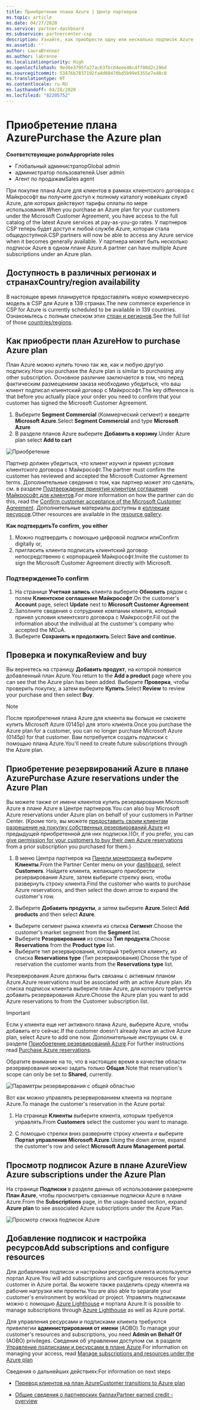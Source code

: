 ```yaml
---
title: Приобретение плана Azure | Центр партнеров
ms.topic: article
ms.date: 04/27/2020
ms.service: partner-dashboard
ms.subservice: partnercenter-csp
description: Узнайте, как приобрести одну или несколько подписок Azure и резервирований Azure в рамках плана Azure, настроить ресурсы, а также как просматривать и добавлять подписки.
ms.assetid: ''
author: LauraBrenner
ms.author: labrenne
ms.localizationpriority: High
ms.openlocfilehash: 9ed6e3795fa27ac63fbcd4eee46c4ff00d2c296d
ms.sourcegitcommit: 53476b7837192fa4d60470bd5b99e5355e7e48c0
ms.translationtype: HT
ms.contentlocale: ru-RU
ms.lasthandoff: 04/28/2020
ms.locfileid: "82205752"
---
```

# <a name="purchase-the-azure-plan"></a><span data-ttu-id="8a1d5-103">Приобретение плана Azure</span><span class="sxs-lookup"><span data-stu-id="8a1d5-103">Purchase the Azure plan</span></span>

<span data-ttu-id="8a1d5-104">**Соответствующие роли**</span><span class="sxs-lookup"><span data-stu-id="8a1d5-104">**Appropriate roles**</span></span>
-    <span data-ttu-id="8a1d5-105">Глобальный администратор</span><span class="sxs-lookup"><span data-stu-id="8a1d5-105">Global admin</span></span>
-    <span data-ttu-id="8a1d5-106">администратор пользователей.</span><span class="sxs-lookup"><span data-stu-id="8a1d5-106">User admin</span></span>
-    <span data-ttu-id="8a1d5-107">Агент по продажам</span><span class="sxs-lookup"><span data-stu-id="8a1d5-107">Sales agent</span></span>

<span data-ttu-id="8a1d5-108">При покупке плана Azure для клиентов в рамках клиентского договора с Майкрософт вы получите доступ к полному каталогу новейших служб Azure, для которых действуют тарифы оплаты по мере использования.</span><span class="sxs-lookup"><span data-stu-id="8a1d5-108">When you purchase an Azure plan for your customers under the Microsoft Customer Agreement, you have access to the full catalog of the latest Azure services at pay-as-you-go rates.</span></span> <span data-ttu-id="8a1d5-109">У партнеров CSP теперь будет доступ к любой службе Azure, которая стала общедоступной.</span><span class="sxs-lookup"><span data-stu-id="8a1d5-109">CSP partners will now be able to access any Azure service when it becomes generally available.</span></span> <span data-ttu-id="8a1d5-110">У партнера может быть несколько подписок Azure в одном плане Azure.</span><span class="sxs-lookup"><span data-stu-id="8a1d5-110">A partner can have multiple Azure subscriptions under an Azure plan.</span></span> 

## <a name="countryregion-availability"></a><span data-ttu-id="8a1d5-111">Доступность в различных регионах и странах</span><span class="sxs-lookup"><span data-stu-id="8a1d5-111">Country/region availability</span></span>
<span data-ttu-id="8a1d5-112">В настоящее время планируется предоставлять новую коммерческую модель в CSP для Azure в 139 странах.</span><span class="sxs-lookup"><span data-stu-id="8a1d5-112">The new commerce experience in CSP for Azure is currently scheduled to be available in 139 countries.</span></span> <span data-ttu-id="8a1d5-113">Ознакомьтесь с полным списком этих [стран и регионов](https://query.prod.cms.rt.microsoft.com/cms/api/am/binary/RE3QN0x).</span><span class="sxs-lookup"><span data-stu-id="8a1d5-113">See the full list of those [countries/regions](https://query.prod.cms.rt.microsoft.com/cms/api/am/binary/RE3QN0x).</span></span> 

## <a name="how-to-purchase-azure-plan"></a><span data-ttu-id="8a1d5-114">Как приобрести план Azure</span><span class="sxs-lookup"><span data-stu-id="8a1d5-114">How to purchase Azure plan</span></span>

<span data-ttu-id="8a1d5-115">План Azure можно купить точно так же, как и любую другую подписку.</span><span class="sxs-lookup"><span data-stu-id="8a1d5-115">How you purchase the Azure plan is similar to purchasing any other subscription.</span></span> <span data-ttu-id="8a1d5-116">Основное различие заключается в том, что перед фактическим размещением заказа необходимо убедиться, что ваш клиент подписал клиентский договор с Майкрософт.</span><span class="sxs-lookup"><span data-stu-id="8a1d5-116">The key difference is that before you actually place your order you need to confirm that your customer has signed the Microsoft Customer Agreement.</span></span>

1. <span data-ttu-id="8a1d5-117">Выберите **Segment Commercial** (Коммерческий сегмент) и введите **Microsoft Azure**.</span><span class="sxs-lookup"><span data-stu-id="8a1d5-117">Select **Segment Commercial** and type **Microsoft Azure**</span></span> 
2. <span data-ttu-id="8a1d5-118">В разделе планов Azure выберите **Добавить в корзину**.</span><span class="sxs-lookup"><span data-stu-id="8a1d5-118">Under Azure plan select **Add to cart**</span></span>

![Приобретение](images/azure/Azurepurchase1.png)

<span data-ttu-id="8a1d5-120">Партнер должен убедиться, что клиент изучил и принял условия клиентского договора с Майкрософт.</span><span class="sxs-lookup"><span data-stu-id="8a1d5-120">The partner must confirm the customer has reviewed and accepted the Microsoft Customer Agreement terms.</span></span> <span data-ttu-id="8a1d5-121">Дополнительные сведения о том, как партнер может это сделать, см. в разделе [Подтверждение принятия клиентом соглашения Майкрософт для клиентов](https://docs.microsoft.com/partner-center/confirm-customer-agreement).</span><span class="sxs-lookup"><span data-stu-id="8a1d5-121">For more information on how the partner can do this, read the [Confirm customer acceptance of the Microsoft Customer Agreement](https://docs.microsoft.com/partner-center/confirm-customer-agreement).</span></span> <span data-ttu-id="8a1d5-122">Дополнительные материалы доступны в [коллекции ресурсов](https://partner.microsoft.com/resources/collection/Microsoft-Customer-Agreement-in-the-CSP-program#/).</span><span class="sxs-lookup"><span data-stu-id="8a1d5-122">Other resources are available in the [resource gallery](https://partner.microsoft.com/resources/collection/Microsoft-Customer-Agreement-in-the-CSP-program#/).</span></span>

<span data-ttu-id="8a1d5-123">**Как подтвердить**</span><span class="sxs-lookup"><span data-stu-id="8a1d5-123">**To confirm, you either**</span></span>
1. <span data-ttu-id="8a1d5-124">Можно подтвердить с помощью цифровой подписи или</span><span class="sxs-lookup"><span data-stu-id="8a1d5-124">Confirm digitally or,</span></span>
2. <span data-ttu-id="8a1d5-125">пригласить клиента подписать клиентский договор непосредственно с корпорацией Майкрософт.</span><span class="sxs-lookup"><span data-stu-id="8a1d5-125">Invite the customer to sign the Microsoft Customer Agreement directly with Microsoft.</span></span> 

### <a name="to-confirm"></a><span data-ttu-id="8a1d5-126">Подтверждение</span><span class="sxs-lookup"><span data-stu-id="8a1d5-126">To confirm</span></span> 

1. <span data-ttu-id="8a1d5-127">На странице **Учетная запись** клиента выберите **Обновить** рядом с полем **Клиентское соглашение Майкрософт**.</span><span class="sxs-lookup"><span data-stu-id="8a1d5-127">On the customer's **Account** page, select **Update** next to **Microsoft Customer Agreement**</span></span>  
2. <span data-ttu-id="8a1d5-128">Заполните сведения о сотруднике компании клиента, который принял условия клиентского договора с Майкрософт.</span><span class="sxs-lookup"><span data-stu-id="8a1d5-128">Fill out the information about the individual at the customer's company who accepted the MCuA.</span></span>
3. <span data-ttu-id="8a1d5-129">Выберите **Сохранить и продолжить**.</span><span class="sxs-lookup"><span data-stu-id="8a1d5-129">Select **Save and continue.**</span></span>  

## <a name="review-and-buy"></a><span data-ttu-id="8a1d5-130">Проверка и покупка</span><span class="sxs-lookup"><span data-stu-id="8a1d5-130">Review and buy</span></span>

<span data-ttu-id="8a1d5-131">Вы вернетесь на страницу **Добавить продукт**, на которой появится добавленный план Azure.</span><span class="sxs-lookup"><span data-stu-id="8a1d5-131">You return to the **Add a product** page where you can see that the Azure plan has been added.</span></span> <span data-ttu-id="8a1d5-132">Выберите **Проверка**, чтобы проверить покупку, а затем выберите **Купить**.</span><span class="sxs-lookup"><span data-stu-id="8a1d5-132">Select **Review** to review your purchase and then select **Buy**.</span></span> 

>[!Note]
><span data-ttu-id="8a1d5-133">После приобретения плана Azure для клиента вы больше не сможете купить Microsoft Azure (0145p) для этого клиента.</span><span class="sxs-lookup"><span data-stu-id="8a1d5-133">Once you purchase the Azure plan for a customer, you can no longer purchase Microsoft Azure (0145p) for that customer.</span></span> <span data-ttu-id="8a1d5-134">Вам потребуется создать подписки с помощью плана Azure.</span><span class="sxs-lookup"><span data-stu-id="8a1d5-134">You'll need to create future subscriptions through the Azure plan.</span></span>

## <a name="purchase-azure-reservations-under-the-azure-plan"></a><span data-ttu-id="8a1d5-135">Приобретение резервирований Azure в плане Azure</span><span class="sxs-lookup"><span data-stu-id="8a1d5-135">Purchase Azure reservations under the Azure Plan</span></span> 
  
<span data-ttu-id="8a1d5-136">Вы можете также от имени клиентов купить резервирования Microsoft Azure в плане Azure в Центре партнеров.</span><span class="sxs-lookup"><span data-stu-id="8a1d5-136">You can also buy Microsoft Azure reservations under Azure plan on behalf of your customers in Partner Center.</span></span> <span data-ttu-id="8a1d5-137">(Кроме того, вы можете [предоставить своим клиентам разрешение на покупку собственных резервирований Azure](give-customers-permission.md) из предыдущей приобретенной для них подписки.)</span><span class="sxs-lookup"><span data-stu-id="8a1d5-137">(Or, if you prefer, you can [give permission for your customers to buy their own Azure reservations](give-customers-permission.md) from a prior subscription you purchased for them.)</span></span>

1. <span data-ttu-id="8a1d5-138">В меню Центра партнеров на [Панели мониторинга](https://partner.microsoft.com/dashboard/) выберите **Клиенты**.</span><span class="sxs-lookup"><span data-stu-id="8a1d5-138">From the Partner Center menu on your [dashboard](https://partner.microsoft.com/dashboard/), select **Customers**.</span></span> <span data-ttu-id="8a1d5-139">Найдите клиента, желающего приобрести резервирования Azure, затем выберите стрелку вниз, чтобы развернуть строку клиента.</span><span class="sxs-lookup"><span data-stu-id="8a1d5-139">Find the customer who wants to purchase Azure reservations, and then select the down arrow to expand the customer's row.</span></span>

2. <span data-ttu-id="8a1d5-140">Выберите **Добавить продукты**, а затем выберите **Azure**.</span><span class="sxs-lookup"><span data-stu-id="8a1d5-140">Select **Add products** and then select **Azure**.</span></span> 
- <span data-ttu-id="8a1d5-141">Выберите сегмент рынка клиента из списка **Сегмент**.</span><span class="sxs-lookup"><span data-stu-id="8a1d5-141">Choose the customer's market segment from the **Segment** list.</span></span> 
- <span data-ttu-id="8a1d5-142">Выберите **Резервирования** из списка **Тип продукта**.</span><span class="sxs-lookup"><span data-stu-id="8a1d5-142">Choose **Reservations** from the **Product type** list.</span></span> 
- <span data-ttu-id="8a1d5-143">Выберите тип резервирования, который требуется клиенту, из списка **Reservations type** (Тип резервирования).</span><span class="sxs-lookup"><span data-stu-id="8a1d5-143">Choose the type of reservation the customer wants from the **Reservations type** list.</span></span> 

<span data-ttu-id="8a1d5-144">Резервирования Azure должны быть связаны с активным планом Azure.</span><span class="sxs-lookup"><span data-stu-id="8a1d5-144">Azure reservations must be associated with an active Azure plan.</span></span> <span data-ttu-id="8a1d5-145">Из списка подписок клиента выберите план Azure, для которого требуется добавить резервирования Azure.</span><span class="sxs-lookup"><span data-stu-id="8a1d5-145">Choose the Azure plan you want to add Azure reservations to from the Customer subscription list.</span></span> 

>[!Important] 
><span data-ttu-id="8a1d5-146">Если у клиента еще нет активного плана Azure, выберите Azure, чтобы добавить его сейчас.</span><span class="sxs-lookup"><span data-stu-id="8a1d5-146">If the customer doesn't already have an active Azure plan, select Azure to add one now.</span></span> <span data-ttu-id="8a1d5-147">Дополнительные инструкции см. в разделе [Приобретение резервирований Azure](https://docs.microsoft.com/partner-center/azure-reservations-buying#purchase-azure-reservations).</span><span class="sxs-lookup"><span data-stu-id="8a1d5-147">For further instructions read [Purchase Azure reservations](https://docs.microsoft.com/partner-center/azure-reservations-buying#purchase-azure-reservations).</span></span>

<span data-ttu-id="8a1d5-148">Обратите внимание на то, что в настоящее время в качестве области резервирования можно задать только **Общая**.</span><span class="sxs-lookup"><span data-stu-id="8a1d5-148">Note that reservation's scope can only be set to **Shared**, currently.</span></span> 

![Параметры резервирования с общей областью](images/azure/addprods1.png)

<span data-ttu-id="8a1d5-150">Вот как можно управлять резервированием клиента на портале Azure.</span><span class="sxs-lookup"><span data-stu-id="8a1d5-150">To manage the customer's reservation in the Azure portal:</span></span> 

1. <span data-ttu-id="8a1d5-151">На странице **Клиенты** выберите клиента, которым требуется управлять.</span><span class="sxs-lookup"><span data-stu-id="8a1d5-151">From **Customers** select the customer you want to manage.</span></span> 

2. <span data-ttu-id="8a1d5-152">С помощью стрелки вниз разверните строку клиента и выберите **Портал управления Microsoft Azure**.</span><span class="sxs-lookup"><span data-stu-id="8a1d5-152">Using the down arrow, expand the customer's row and select **Microsoft Azure Management portal**.</span></span>  
 
## <a name="view-azure-subscriptions-under-the-azure-plan"></a><span data-ttu-id="8a1d5-153">Просмотр подписок Azure в плане Azure</span><span class="sxs-lookup"><span data-stu-id="8a1d5-153">View Azure subscriptions under the Azure Plan</span></span> 

<span data-ttu-id="8a1d5-154">На странице **Подписки** в разделе данных об использовании разверните **План Azure**, чтобы просмотреть связанные подписки Azure в плане Azure.</span><span class="sxs-lookup"><span data-stu-id="8a1d5-154">From the **Subscriptions** page, in the usage-based section, expand **Azure plan** to see associated Azure subscriptions under the Azure Plan.</span></span>

![Просмотр списка подписок Azure](images/azure/addprods2.png) 


## <a name="add-subscriptions-and-configure-resources"></a><span data-ttu-id="8a1d5-156">Добавление подписок и настройка ресурсов</span><span class="sxs-lookup"><span data-stu-id="8a1d5-156">Add subscriptions and configure resources</span></span>

<span data-ttu-id="8a1d5-157">Для добавления подписок и настройки ресурсов клиента используется портал Azure.</span><span class="sxs-lookup"><span data-stu-id="8a1d5-157">You will add subscriptions and configure resources for your customer in Azure portal.</span></span> <span data-ttu-id="8a1d5-158">Вы можете также разделить среду клиента на рабочие нагрузки или проекты.</span><span class="sxs-lookup"><span data-stu-id="8a1d5-158">You are also able to separate your customer's environment by workload or project.</span></span> <span data-ttu-id="8a1d5-159">Управлять подписками можно с помощью [Azure Lighthouse](https://azure.microsoft.com/services/azure-lighthouse/) и портала Azure.</span><span class="sxs-lookup"><span data-stu-id="8a1d5-159">It is possible to manage subscriptions through [Azure Lighthouse](https://azure.microsoft.com/services/azure-lighthouse/) as well as Azure portal.</span></span> 

<span data-ttu-id="8a1d5-160">Для управления ресурсами и подписками клиента требуются привилегии **администрирования от имени** (AOBO).</span><span class="sxs-lookup"><span data-stu-id="8a1d5-160">To manage your customer's resources and subscriptions, you need **Admin on Behalf Of** (AOBO) privileges.</span></span> <span data-ttu-id="8a1d5-161">Сведения об управлении доступом см. в разделе [Управление подписками и ресурсами в плане Azure](azure-plan-manage.md).</span><span class="sxs-lookup"><span data-stu-id="8a1d5-161">For information on managing your access, read [Manage subscriptions and resources under the Azure plan](azure-plan-manage.md)</span></span>

<span data-ttu-id="8a1d5-162">Сведения о дальнейших действиях:</span><span class="sxs-lookup"><span data-stu-id="8a1d5-162">For information on next steps</span></span>

- [<span data-ttu-id="8a1d5-163">Перевод клиентов на план Azure</span><span class="sxs-lookup"><span data-stu-id="8a1d5-163">Customer transitions to Azure plan</span></span>](azure-plan-transition.md)

- [<span data-ttu-id="8a1d5-164">Общие сведения о партнерских баллах</span><span class="sxs-lookup"><span data-stu-id="8a1d5-164">Partner earned credit - overview</span></span>](partner-earned-credit.md)







            




    

  













    



    
